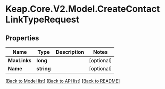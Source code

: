 # Keap.Core.V2.Model.CreateContactLinkTypeRequest

## Properties

Name | Type | Description | Notes
------------ | ------------- | ------------- | -------------
**MaxLinks** | **long** |  | [optional] 
**Name** | **string** |  | [optional] 

[[Back to Model list]](../README.md#documentation-for-models) [[Back to API list]](../README.md#documentation-for-api-endpoints) [[Back to README]](../README.md)

